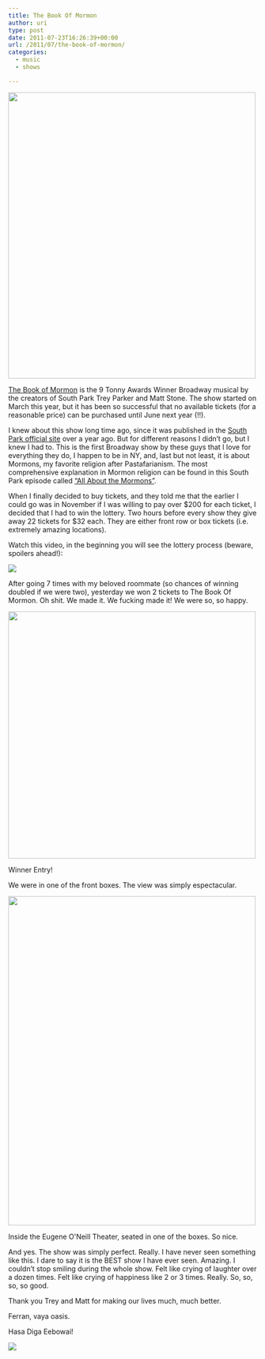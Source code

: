 ```yaml
---
title: The Book Of Mormon
author: uri
type: post
date: 2011-07-23T16:26:39+00:00
url: /2011/07/the-book-of-mormon/
categories:
  - music
  - shows

---
```

[<img src="/wp-content/uploads/2011/07/Book-of-Mormon-500x579.jpg" alt="" title="Book of Mormon" width="500" height="579" class="aligncenter size-medium wp-image-1242" />][1]

[The Book of Mormon][2] is the 9 Tonny Awards Winner Broadway musical by the creators of South Park Trey Parker and Matt Stone. The show started on March this year, but it has been so successful that no available tickets (for a reasonable price) can be purchased until June next year (!!).

I knew about this show long time ago, since it was published in the [South Park official site][3] over a year ago. But for different reasons I didn&#8217;t go, but I knew I had to. This is the first Broadway show by these guys that I love for everything they do, I happen to be in NY, and, last but not least, it is about Mormons, my favorite religion after Pastafarianism. The most comprehensive explanation in Mormon religion can be found in this South Park episode called [&#8220;All About the Mormons&#8221;][4].

When I finally decided to buy tickets, and they told me that the earlier I could go was in November if I was willing to pay over $200 for each ticket, I decided that I had to win the lottery. Two hours before every show they give away 22 tickets for $32 each. They are either front row or box tickets (i.e. extremely amazing locations).

Watch this video, in the beginning you will see the lottery process (beware, spoilers ahead!):

[![](http://img.youtube.com/vi/heNsdBOF_uI/0.jpg)](https://youtube.com/watch?v=heNsdBOF_uI) 

After going 7 times with my beloved roommate (so chances of winning doubled if we were two), yesterday we won 2 tickets to The Book Of Mormon. Oh shit. We made it. We fucking made it! We were so, so happy.

<div id="attachment_1243" style="width: 510px" class="wp-caption aligncenter">
  <a href="/wp-content/uploads/2011/07/mormons1.jpg"><img src="/wp-content/uploads/2011/07/mormons1-500x500.jpg" alt="" title="mormons1" width="500" height="500" class="size-medium wp-image-1243" /></a>
  
  <p class="wp-caption-text">
    Winner Entry!
  </p>
</div>

We were in one of the front boxes. The view was simply espectacular.

<div id="attachment_1244" style="width: 510px" class="wp-caption aligncenter">
  <a href="/wp-content/uploads/2011/07/mormons2.jpg"><img src="/wp-content/uploads/2011/07/mormons2-500x666.jpg" alt="" title="mormons2" width="500" height="666" class="size-medium wp-image-1244" /></a>
  
  <p class="wp-caption-text">
    Inside the Eugene O'Neill Theater, seated in one of the boxes. So nice.
  </p>
</div>

And yes. The show was simply perfect. Really. I have never seen something like this. I dare to say it is the BEST show I have ever seen. Amazing. I couldn&#8217;t stop smiling during the whole show. Felt like crying of laughter over a dozen times. Felt like crying of happiness like 2 or 3 times. Really. So, so, so, so good.

Thank you Trey and Matt for making our lives much, much better.

Ferran, vaya oasis.

Hasa Diga Eebowai!

[![](http://img.youtube.com/vi/-IjBi1eEaAA/0.jpg)](https://youtube.com/watch?v=-IjBi1eEaAA) 

 [1]: /wp-content/uploads/2011/07/Book-of-Mormon.jpg
 [2]: http://www.bookofmormonbroadway.com/
 [3]: http://www.southparkstudios.com/
 [4]: http://www.southparkstudios.com/full-episodes/s07e12-all-about-mormons